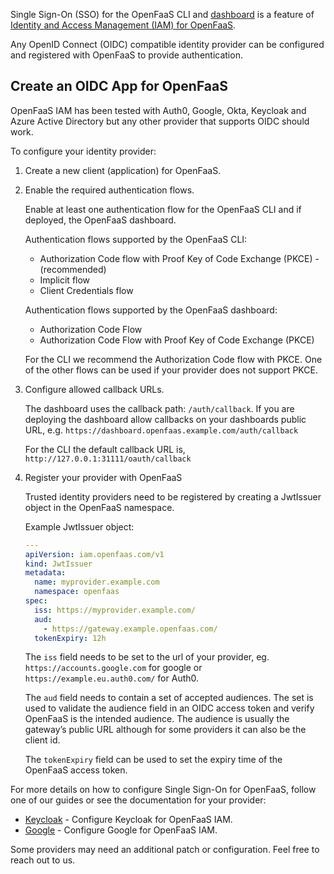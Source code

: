 Single Sign-On (SSO) for the OpenFaaS CLI and [dashboard](/openfaas-pro/dashboard/) is a feature of [Identity and Access Management (IAM) for OpenFaaS](/openfaas-pro/iam/overview/).

Any OpenID Connect (OIDC) compatible identity provider can be configured and registered with OpenFaaS to provide authentication.

## Create an OIDC App for OpenFaaS

OpenFaaS IAM has been tested with Auth0, Google, Okta, Keycloak and Azure Active Directory but any other provider that supports OIDC should work.

To configure your identity provider:

1. Create a new client (application) for OpenFaaS.
2. Enable the required authentication flows.

    Enable at least one authentication flow for the OpenFaaS CLI and if deployed, the OpenFaaS dashboard.

    Authentication flows supported by the OpenFaaS CLI:

    - Authorization Code flow with Proof Key of Code Exchange (PKCE) - (recommended)
    - Implicit flow
    - Client Credentials flow

    Authentication flows supported by the OpenFaaS dashboard:

    - Authorization Code Flow
    - Authorization Code Flow with Proof Key of Code Exchange (PKCE)

    For the CLI we recommend the Authorization Code flow with PKCE. One of the other flows can be used if your provider does not support PKCE.

3. Configure allowed callback URLs.

    The dashboard uses the callback path: `/auth/callback`. If you are deploying the dashboard allow callbacks on your dashboards public URL, e.g. `https://dashboard.openfaas.example.com/auth/callback`
    
    For the CLI the default callback URL is, `http://127.0.0.1:31111/oauth/callback`

4. Register your provider with OpenFaaS

    Trusted identity providers need to be registered by creating a JwtIssuer object in the OpenFaaS namespace.

    Example JwtIssuer object:

    ```yaml
    ---
    apiVersion: iam.openfaas.com/v1
    kind: JwtIssuer
    metadata:
      name: myprovider.example.com
      namespace: openfaas
    spec:
      iss: https://myprovider.example.com/
      aud:
        - https://gateway.example.openfaas.com/
      tokenExpiry: 12h
    ```

    The `iss` field needs to be set to the url of your provider, eg. `https://accounts.google.com` for google or `https://example.eu.auth0.com/` for Auth0.

    The `aud` field needs to contain a set of accepted audiences. The set is used to validate the audience field in an OIDC access token and verify OpenFaaS is the intended audience. The audience is usually the gateway’s public URL although for some providers it can also be the client id.

    The `tokenExpiry` field can be used to set the expiry time of the OpenFaaS access token.

For more details on how to configure Single Sign-On for OpenFaaS, follow one of our guides or see the documentation for your provider:

- [Keycloak](/openfaas-pro/sso/keycloak/) - Configure Keycloak for OpenFaaS IAM.
- [Google](/openfaas-pro/sso/google/) - Configure Google for OpenFaaS IAM.

Some providers may need an additional patch or configuration. Feel free to reach out to us.